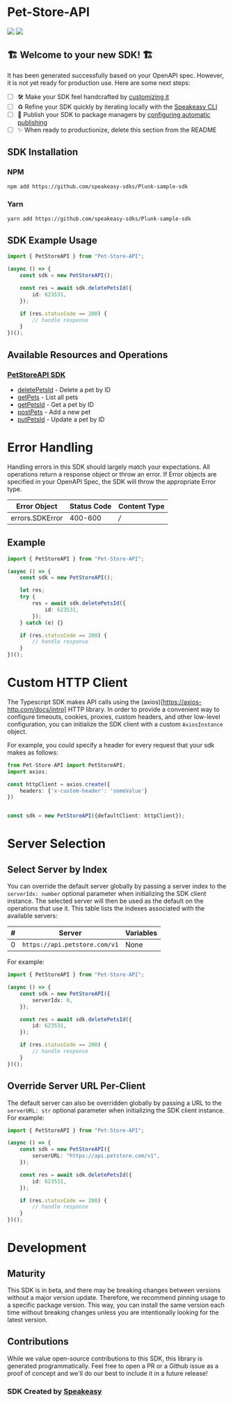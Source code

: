 # Pet-Store-API

<div align="left">
    <a href="https://speakeasyapi.dev/"><img src="https://custom-icon-badges.demolab.com/badge/-Built%20By%20Speakeasy-212015?style=for-the-badge&logoColor=FBE331&logo=speakeasy&labelColor=545454" /></a>
    <a href="https://github.com/speakeasy-sdks/Plunk-sample-sdk.git/actions"><img src="https://img.shields.io/github/actions/workflow/status/speakeasy-sdks/Plunk-sample-sdk/speakeasy_sdk_generation.yml?style=for-the-badge" /></a>
    
</div>


## 🏗 **Welcome to your new SDK!** 🏗

It has been generated successfully based on your OpenAPI spec. However, it is not yet ready for production use. Here are some next steps:
- [ ] 🛠 Make your SDK feel handcrafted by [customizing it](https://www.speakeasyapi.dev/docs/customize-sdks)
- [ ] ♻️ Refine your SDK quickly by iterating locally with the [Speakeasy CLI](https://github.com/speakeasy-api/speakeasy)
- [ ] 🎁 Publish your SDK to package managers by [configuring automatic publishing](https://www.speakeasyapi.dev/docs/productionize-sdks/publish-sdks)
- [ ] ✨ When ready to productionize, delete this section from the README
<!-- Start SDK Installation -->
## SDK Installation

### NPM

```bash
npm add https://github.com/speakeasy-sdks/Plunk-sample-sdk
```

### Yarn

```bash
yarn add https://github.com/speakeasy-sdks/Plunk-sample-sdk
```
<!-- End SDK Installation -->

## SDK Example Usage
<!-- Start SDK Example Usage -->
```typescript
import { PetStoreAPI } from "Pet-Store-API";

(async () => {
    const sdk = new PetStoreAPI();

    const res = await sdk.deletePetsId({
        id: 623531,
    });

    if (res.statusCode == 200) {
        // handle response
    }
})();

```
<!-- End SDK Example Usage -->

<!-- Start SDK Available Operations -->
## Available Resources and Operations

### [PetStoreAPI SDK](docs/sdks/petstoreapi/README.md)

* [deletePetsId](docs/sdks/petstoreapi/README.md#deletepetsid) - Delete a pet by ID
* [getPets](docs/sdks/petstoreapi/README.md#getpets) - List all pets
* [getPetsId](docs/sdks/petstoreapi/README.md#getpetsid) - Get a pet by ID
* [postPets](docs/sdks/petstoreapi/README.md#postpets) - Add a new pet
* [putPetsId](docs/sdks/petstoreapi/README.md#putpetsid) - Update a pet by ID
<!-- End SDK Available Operations -->

<!-- Start Dev Containers -->

<!-- End Dev Containers -->

<!-- Start Error Handling -->
# Error Handling

Handling errors in this SDK should largely match your expectations.  All operations return a response object or throw an error.  If Error objects are specified in your OpenAPI Spec, the SDK will throw the appropriate Error type.

| Error Object    | Status Code     | Content Type    |
| --------------- | --------------- | --------------- |
| errors.SDKError | 400-600         | */*             |


## Example

```typescript
import { PetStoreAPI } from "Pet-Store-API";

(async () => {
    const sdk = new PetStoreAPI();

    let res;
    try {
        res = await sdk.deletePetsId({
            id: 623531,
        });
    } catch (e) {}

    if (res.statusCode == 200) {
        // handle response
    }
})();

```
<!-- End Error Handling -->

<!-- Start Custom HTTP Client -->
# Custom HTTP Client

The Typescript SDK makes API calls using the (axios)[https://axios-http.com/docs/intro] HTTP library.  In order to provide a convenient way to configure timeouts, cookies, proxies, custom headers, and other low-level configuration, you can initialize the SDK client with a custom `AxiosInstance` object.


For example, you could specify a header for every request that your sdk makes as follows:

```typescript
from Pet-Store-API import PetStoreAPI;
import axios;

const httpClient = axios.create({
    headers: {'x-custom-header': 'someValue'}
})


const sdk = new PetStoreAPI({defaultClient: httpClient});
```
<!-- End Custom HTTP Client -->



<!-- Start Server Selection -->
# Server Selection

## Select Server by Index

You can override the default server globally by passing a server index to the `serverIdx: number` optional parameter when initializing the SDK client instance. The selected server will then be used as the default on the operations that use it. This table lists the indexes associated with the available servers:

| # | Server | Variables |
| - | ------ | --------- |
| 0 | `https://api.petstore.com/v1` | None |

For example:

```typescript
import { PetStoreAPI } from "Pet-Store-API";

(async () => {
    const sdk = new PetStoreAPI({
        serverIdx: 0,
    });

    const res = await sdk.deletePetsId({
        id: 623531,
    });

    if (res.statusCode == 200) {
        // handle response
    }
})();

```


## Override Server URL Per-Client

The default server can also be overridden globally by passing a URL to the `serverURL: str` optional parameter when initializing the SDK client instance. For example:

```typescript
import { PetStoreAPI } from "Pet-Store-API";

(async () => {
    const sdk = new PetStoreAPI({
        serverURL: "https://api.petstore.com/v1",
    });

    const res = await sdk.deletePetsId({
        id: 623531,
    });

    if (res.statusCode == 200) {
        // handle response
    }
})();

```
<!-- End Server Selection -->

<!-- Placeholder for Future Speakeasy SDK Sections -->

# Development

## Maturity

This SDK is in beta, and there may be breaking changes between versions without a major version update. Therefore, we recommend pinning usage
to a specific package version. This way, you can install the same version each time without breaking changes unless you are intentionally
looking for the latest version.

## Contributions

While we value open-source contributions to this SDK, this library is generated programmatically.
Feel free to open a PR or a Github issue as a proof of concept and we'll do our best to include it in a future release!

### SDK Created by [Speakeasy](https://docs.speakeasyapi.dev/docs/using-speakeasy/client-sdks)
